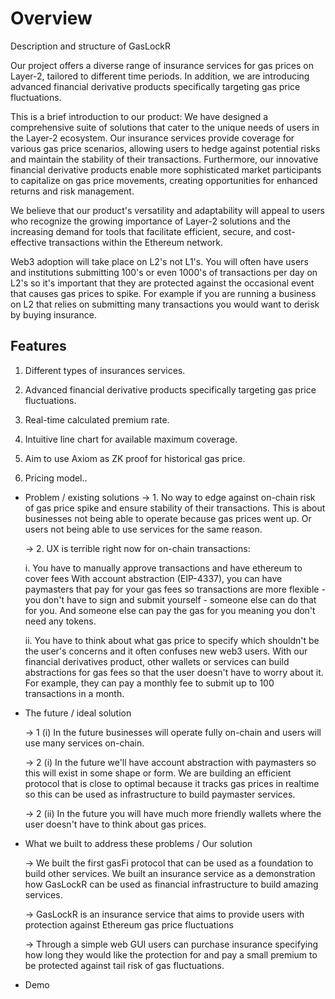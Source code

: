 # Overview
Description and structure of GasLockR

Our project offers a diverse range of insurance services for gas prices on Layer-2, tailored to different time periods. In addition, we are introducing advanced financial derivative products specifically targeting gas price fluctuations.

This is a brief introduction to our product: We have designed a comprehensive suite of solutions that cater to the unique needs of users in the Layer-2 ecosystem. Our insurance services provide coverage for various gas price scenarios, allowing users to hedge against potential risks and maintain the stability of their transactions. Furthermore, our innovative financial derivative products enable more sophisticated market participants to capitalize on gas price movements, creating opportunities for enhanced returns and risk management.

We believe that our product's versatility and adaptability will appeal to users who recognize the growing importance of Layer-2 solutions and the increasing demand for tools that facilitate efficient, secure, and cost-effective transactions within the Ethereum network.

Web3 adoption will take place on L2's not L1's. You will often have users and institutions submitting 100's or even 1000's of transactions per day on L2's so it's important that they are protected against the occasional event that causes gas prices to spike. For example if you are running a business on L2 that relies on submitting many transactions you would want to derisk by buying insurance.

## Features

1. Different types of insurances services.

2. Advanced financial derivative products specifically targeting gas price fluctuations.

3. Real-time calculated premium rate.

4. Intuitive line chart for available maximum coverage.

5. Aim to use Axiom as ZK proof for historical gas price.

6. Pricing model..


- Problem / existing solutions
  -> 1. No way to edge against on-chain risk of gas price spike and ensure stability of their transactions. This is about businesses not being able to operate because gas prices went up. Or users not being able to use services for the same reason.
  
  -> 2. UX is terrible right now for on-chain transactions: 
    
    i. You have to manually approve transactions and have ethereum to cover fees
      With account abstraction (EIP-4337), you can have paymasters that pay for your gas fees so transactions are more flexible - you don't have to sign and submit yourself - someone else can do that for you. And someone else can pay the gas for you meaning you don't need any tokens.
    
    ii. You have to think about what gas price to specify which shouldn't be the user's concerns and it often confuses new web3 users. With our financial derivatives product, other wallets or services can build abstractions for gas fees so that the user doesn't have to worry about it. For example, they can pay a monthly fee to submit up to 100 transactions in a month.

- The future / ideal solution
  
  -> 1 (i) In the future businesses will operate fully on-chain and users will use many services on-chain.
  
  -> 2 (i) In the future we'll have account abstraction with paymasters so this will exist in some shape or form. We are building an efficient protocol that is close to optimal because it tracks gas prices in realtime so this can be used as infrastructure to build paymaster services.
  
  -> 2 (ii) In the future you will have much more friendly wallets where the user doesn't have to think about gas prices.

- What we built to address these problems / Our solution
  
  -> We built the first gasFi protocol that can be used as a foundation to build other services. We built an insurance service as a demonstration how GasLockR can be used as financial infrastructure to build amazing services.
  
  -> GasLockR is an insurance service that aims to provide users with protection against Ethereum gas price fluctuations
  
  -> Through a simple web GUI users can purchase insurance specifying how long they would like the protection for and pay a small premium to be protected against tail risk of gas fluctuations.

- Demo
